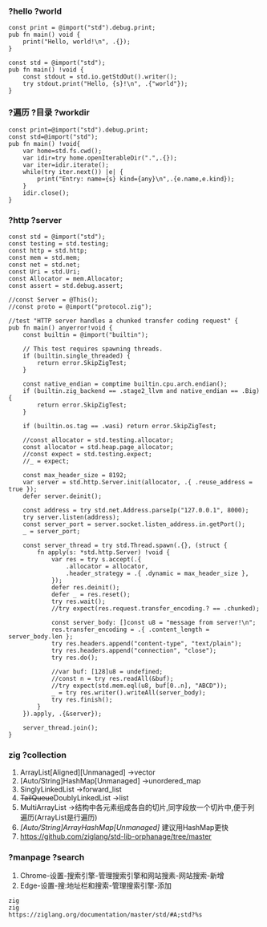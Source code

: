 ### ?hello ?world
```zig
const print = @import("std").debug.print;
pub fn main() void {
    print("Hello, world!\n", .{});
}
```
```zig
const std = @import("std");
pub fn main() !void {
    const stdout = std.io.getStdOut().writer();
    try stdout.print("Hello, {s}!\n", .{"world"});
}
```

### ?遍历 ?目录 ?workdir
```zig
const print=@import("std").debug.print;
const std=@import("std");
pub fn main() !void{
    var home=std.fs.cwd();
    var idir=try home.openIterableDir(".",.{});
    var iter=idir.iterate();
    while(try iter.next()) |e| {
        print("Entry: name={s} kind={any}\n",.{e.name,e.kind});
    }
    idir.close();
}
```

### ?http ?server
```zig
const std = @import("std");
const testing = std.testing;
const http = std.http;
const mem = std.mem;
const net = std.net;
const Uri = std.Uri;
const Allocator = mem.Allocator;
const assert = std.debug.assert;

//const Server = @This();
//const proto = @import("protocol.zig");

//test "HTTP server handles a chunked transfer coding request" {
pub fn main() anyerror!void {
    const builtin = @import("builtin");

    // This test requires spawning threads.
    if (builtin.single_threaded) {
        return error.SkipZigTest;
    }

    const native_endian = comptime builtin.cpu.arch.endian();
    if (builtin.zig_backend == .stage2_llvm and native_endian == .Big) {
        return error.SkipZigTest;
    }

    if (builtin.os.tag == .wasi) return error.SkipZigTest;

    //const allocator = std.testing.allocator;
    const allocator = std.heap.page_allocator;
    //const expect = std.testing.expect;
    //_ = expect;

    const max_header_size = 8192;
    var server = std.http.Server.init(allocator, .{ .reuse_address = true });
    defer server.deinit();

    const address = try std.net.Address.parseIp("127.0.0.1", 8000);
    try server.listen(address);
    const server_port = server.socket.listen_address.in.getPort();
    _ = server_port;

    const server_thread = try std.Thread.spawn(.{}, (struct {
        fn apply(s: *std.http.Server) !void {
            var res = try s.accept(.{
                .allocator = allocator,
                .header_strategy = .{ .dynamic = max_header_size },
            });
            defer res.deinit();
            defer _ = res.reset();
            try res.wait();
            //try expect(res.request.transfer_encoding.? == .chunked);

            const server_body: []const u8 = "message from server!\n";
            res.transfer_encoding = .{ .content_length = server_body.len };
            try res.headers.append("content-type", "text/plain");
            try res.headers.append("connection", "close");
            try res.do();

            //var buf: [128]u8 = undefined;
            //const n = try res.readAll(&buf);
            //try expect(std.mem.eql(u8, buf[0..n], "ABCD"));
            _ = try res.writer().writeAll(server_body);
            try res.finish();
        }
    }).apply, .{&server});

    server_thread.join();
}
```

### zig ?collection
1. ArrayList[Aligned][Unmanaged] ->vector
2. [Auto/String]HashMap[Unmanaged] ->unordered_map
3. SinglyLinkedList ->forward_list
4. ~~TailQueue~~DoublyLinkedList ->list
5. MultiArrayList ->结构中各元素组成各自的切片,同字段放一个切片中,便于列遍历(ArrayList是行遍历)
6. *[Auto/String]ArrayHashMap[Unmanaged]* 建议用HashMap更快
7. <https://github.com/ziglang/std-lib-orphanage/tree/master>

### ?manpage ?search
1. Chrome-设置-搜索引擎-管理搜索引擎和网站搜素-网站搜索-新增
2. Edge-设置-搜:地址栏和搜索-管理搜索引擎-添加
```
zig
zig
https://ziglang.org/documentation/master/std/#A;std?%s
```
